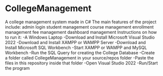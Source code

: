 # CollegeManagement
A college management system made in C#
The main features of the project include:
admin login
student management
course management
enrollment management
fee management
dashboard management
Instructions on how to run it:
-A Windows Laptop
-Download and Install Microsoft Visual Studio 2022
-Download and Install XAMPP or WAMPP Server
-Download and Install Microsoft SQL Workbench
-Start XAMPP or WAMPP and MySQL Workbench
-Run the SQL Query for creating the College Database
-Create a folder called CollegeManagement in your source/repos folder
-Paste the files in this repository inside that folder
-Open Visual Studio 2022
-Run/Start the program
